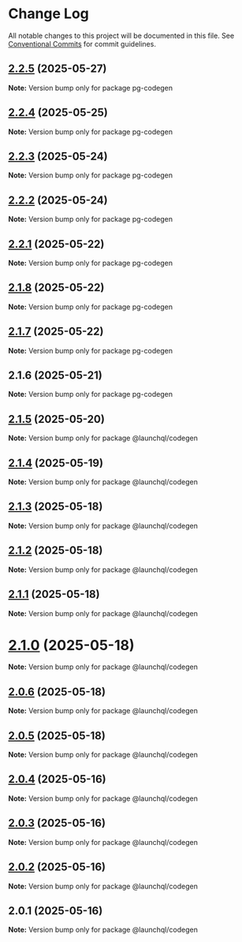 # Change Log

All notable changes to this project will be documented in this file.
See [Conventional Commits](https://conventionalcommits.org) for commit guidelines.

## [2.2.5](https://github.com/launchql/launchql/compare/pg-codegen@2.2.4...pg-codegen@2.2.5) (2025-05-27)

**Note:** Version bump only for package pg-codegen





## [2.2.4](https://github.com/launchql/launchql/compare/pg-codegen@2.2.3...pg-codegen@2.2.4) (2025-05-25)

**Note:** Version bump only for package pg-codegen





## [2.2.3](https://github.com/launchql/launchql/compare/pg-codegen@2.2.2...pg-codegen@2.2.3) (2025-05-24)

**Note:** Version bump only for package pg-codegen





## [2.2.2](https://github.com/launchql/launchql/compare/pg-codegen@2.2.1...pg-codegen@2.2.2) (2025-05-24)

**Note:** Version bump only for package pg-codegen





## [2.2.1](https://github.com/launchql/launchql/compare/pg-codegen@2.1.8...pg-codegen@2.2.1) (2025-05-22)

**Note:** Version bump only for package pg-codegen





## [2.1.8](https://github.com/launchql/launchql/compare/pg-codegen@2.1.7...pg-codegen@2.1.8) (2025-05-22)

**Note:** Version bump only for package pg-codegen





## [2.1.7](https://github.com/launchql/launchql/compare/pg-codegen@2.1.6...pg-codegen@2.1.7) (2025-05-22)

**Note:** Version bump only for package pg-codegen





## 2.1.6 (2025-05-21)

**Note:** Version bump only for package pg-codegen





## [2.1.5](https://github.com/launchql/launchql/compare/@launchql/codegen@2.1.4...@launchql/codegen@2.1.5) (2025-05-20)

**Note:** Version bump only for package @launchql/codegen





## [2.1.4](https://github.com/launchql/launchql/compare/@launchql/codegen@2.1.3...@launchql/codegen@2.1.4) (2025-05-19)

**Note:** Version bump only for package @launchql/codegen





## [2.1.3](https://github.com/launchql/launchql/compare/@launchql/codegen@2.1.2...@launchql/codegen@2.1.3) (2025-05-18)

**Note:** Version bump only for package @launchql/codegen





## [2.1.2](https://github.com/launchql/launchql/compare/@launchql/codegen@2.1.1...@launchql/codegen@2.1.2) (2025-05-18)

**Note:** Version bump only for package @launchql/codegen





## [2.1.1](https://github.com/launchql/launchql/compare/@launchql/codegen@2.1.0...@launchql/codegen@2.1.1) (2025-05-18)

**Note:** Version bump only for package @launchql/codegen





# [2.1.0](https://github.com/launchql/launchql/compare/@launchql/codegen@2.0.6...@launchql/codegen@2.1.0) (2025-05-18)

**Note:** Version bump only for package @launchql/codegen





## [2.0.6](https://github.com/launchql/launchql/compare/@launchql/codegen@2.0.5...@launchql/codegen@2.0.6) (2025-05-18)

**Note:** Version bump only for package @launchql/codegen





## [2.0.5](https://github.com/launchql/launchql/compare/@launchql/codegen@2.0.4...@launchql/codegen@2.0.5) (2025-05-18)

**Note:** Version bump only for package @launchql/codegen





## [2.0.4](https://github.com/launchql/launchql/compare/@launchql/codegen@2.0.3...@launchql/codegen@2.0.4) (2025-05-16)

**Note:** Version bump only for package @launchql/codegen





## [2.0.3](https://github.com/launchql/launchql/compare/@launchql/codegen@2.0.2...@launchql/codegen@2.0.3) (2025-05-16)

**Note:** Version bump only for package @launchql/codegen





## [2.0.2](https://github.com/launchql/launchql/compare/@launchql/codegen@2.0.1...@launchql/codegen@2.0.2) (2025-05-16)

**Note:** Version bump only for package @launchql/codegen





## 2.0.1 (2025-05-16)

**Note:** Version bump only for package @launchql/codegen
